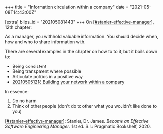 +++
title = "Information circulation within a company"
date = "2021-05-08T14:43:00Z"

[extra]
blips_id = "202105081443"
+++
On [[#stanier-effective-manager](/blips/tags/stanier-effective-manager)], 12th chapter:

As a manager, you withhold valuable information. You should decide when, how and who to share information with.

There are several examples in the chapter on how to to it, but it boils down to:
- Being consistent
- Being transparent where possible
- Articulate politics in a positive way
- [202105051218 Building your network within a company](/blips/202105051218-building-your-network-within-a-company)

In essence:
1. Do no harm
2. Think of other people (don't do to other what you wouldn't like done to you)


[[#stanier-effective-manager](/blips/tags/stanier-effective-manager)]: Stanier, Dr. James. _Become an Effective Software Engineering Manager_. 1st ed. S.l.: Pragmatic Bookshelf, 2020.
